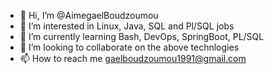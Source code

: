 - 👋 Hi, I’m @AimegaelBoudzoumou
- 👀 I’m interested in Linux, Java, SQL and Pl/SQL jobs
- 🌱 I’m currently learning Bash, DevOps, SpringBoot, PL/SQL
- 💞️ I’m looking to collaborate on the above technlogies
- 📫 How to reach me gaelboudzoumou1991@gmail.com

<!---
AimegaelBoudzoumou/AimegaelBoudzoumou is a ✨ special ✨ repository because its `README.md` (this file) appears on your GitHub profile.
You can click the Preview link to take a look at your changes.
--->

<!--
Projects to pinned :
- SQL Oracle Next Level
- SQL and PL/SQL app immo
- Sripting Bash
- Java Spring Boot
- PL/SQL Tutorial
- Linux Administration
-->
